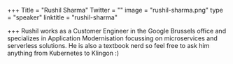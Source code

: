 +++
Title = "Rushil Sharma"
Twitter = ""
image = "rushil-sharma.png"
type = "speaker"
linktitle = "rushil-sharma"

+++
Rushil works as a Customer Engineer in the Google Brussels office and specializes in Application Modernisation focussing on microservices and serverless solutions. He is also a textbook nerd so feel free to ask him anything from Kubernetes to Klingon :)
